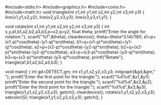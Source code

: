 #include<stdio.h>
#include<graphics.h>
#include<conio.h>
#include<math.h>
void triangle(int x1,int y1,int x2,int y2,int x3,int y3)
{
	line(x1,y1,x2,y2);
	line(x2,y2,x3,y3);
	line(x3,y3,x1,y1);
}

void rotate(int x1,int y1,int x2,int y2,int x3,int y3)
{
	int x,y,a1,b1,a2,b2,a3,b3,p=x2,q=y2;
	float theta;
	printf("Enter the angle for rotation:");
	scanf("%f",&theta);
	cleardevice();
	theta=(theta*3.14)/180;
	a1=p+(x1-p)*cos(theta)-(y1-q)*sin(theta);
	b1=q+(x1-p)*sin(theta)+(y1-q)*cos(theta);
	a2=p+(x2-p)*cos(theta)-(y2-q)*sin(theta);
	b2=q+(x2-p)*sin(theta)-(y2-q)*cos(theta);
	a3=p+(x3-p)*cos(theta)-(y3-q)*sin(theta);
	b3=q+(x3-p)*sin(theta)-(y3-q)*cos(theta);
	printf("Rotate");
	triangle(a1,b1,a2,b2,a3,b3);
}


void main()
{
	int gd=DETECT,gm;
	int x1,y1,x2,y2,x3,y3;
	initgraph(&gd,&gm," ");
	printf("Enter the first point for the triangle:");
	scanf("%d%d",&x1,&y1);
	printf("Enter the second point for the triangle:");
	scanf("%d%d",&x2,&y2);
	printf("Enter the third point for the triangle:");
	scanf("%d%d",&x3,&y3);
	triangle(x1,y1,x2,y2,x3,y3);
	getch();
	cleardevice();
	rotate(x1,y1,x2,y2,x3,y3);
	setcolor(5);
	triangle(x1,y1,x2,y2,x3,y3);
	getch();
}
	

